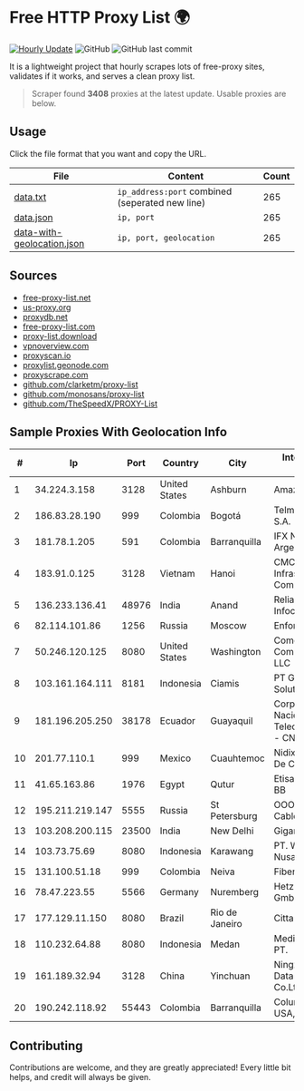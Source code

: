 
# Free HTTP Proxy List 🌍

[![Hourly Update](https://github.com/mertguvencli/http-proxy-list/actions/workflows/main.yml/badge.svg?branch=main)](https://github.com/mertguvencli/http-proxy-list/actions/workflows/main.yml)
![GitHub](https://img.shields.io/github/license/mertguvencli/http-proxy-list)
![GitHub last commit](https://img.shields.io/github/last-commit/mertguvencli/http-proxy-list)

It is a lightweight project that hourly scrapes lots of free-proxy sites, validates if it works, and serves a clean proxy list.


> Scraper found **3408** proxies at the latest update. Usable proxies are below.

## Usage

Click the file format that you want and copy the URL.


|File|Content|Count|
|----|-------|-----|
|[data.txt](https://raw.githubusercontent.com/mertguvencli/http-proxy-list/main/proxy-list/data.txt)|`ip_address:port` combined (seperated new line)|265|
|[data.json](https://raw.githubusercontent.com/mertguvencli/http-proxy-list/main/proxy-list/data.json)|`ip, port`|265|
|[data-with-geolocation.json](https://raw.githubusercontent.com/mertguvencli/http-proxy-list/main/proxy-list/data-with-geolocation.json)|`ip, port, geolocation`|265|

## Sources

* [free-proxy-list.net](https://free-proxy-list.net)
* [us-proxy.org](https://www.us-proxy.org)
* [proxydb.net](http://proxydb.net)
* [free-proxy-list.com](https://free-proxy-list.com/?page=&port=&type%5B%5D=http&type%5B%5D=https&up_time=0&search=Search)
* [proxy-list.download](https://www.proxy-list.download/HTTP)
* [vpnoverview.com](https://vpnoverview.com/privacy/anonymous-browsing/free-proxy-servers)
* [proxyscan.io](https://www.proxyscan.io)
* [proxylist.geonode.com](https://proxylist.geonode.com/api/proxy-list?limit=300&page=1&sort_by=lastChecked&sort_type=desc&protocols=http,https)
* [proxyscrape.com](https://api.proxyscrape.com/v2/?request=displayproxies&protocol=http&timeout=10000&country=all&ssl=all&anonymity=all)
* [github.com/clarketm/proxy-list](https://raw.githubusercontent.com/clarketm/proxy-list/master/proxy-list-raw.txt)
* [github.com/monosans/proxy-list](https://raw.githubusercontent.com/monosans/proxy-list/main/proxies/http.txt)
* [github.com/TheSpeedX/PROXY-List](https://raw.githubusercontent.com/TheSpeedX/PROXY-List/master/http.txt)


## Sample Proxies With Geolocation Info

|#|Ip|Port|Country|City|Internet Service Provider|
|-|--|----|-------|----|-------------------------|
|1|34.224.3.158|3128|United States|Ashburn|Amazon.com, Inc.|
|2|186.83.28.190|999|Colombia|Bogotá|Telmex Colombia S.A.|
|3|181.78.1.205|591|Colombia|Barranquilla|IFX Networks Argentina S.R.L|
|4|183.91.0.125|3128|Vietnam|Hanoi|CMC Telecom Infrastructure Company|
|5|136.233.136.41|48976|India|Anand|Reliance Jio Infocomm Limited|
|6|82.114.101.86|1256|Russia|Moscow|Enforta-MSK|
|7|50.246.120.125|8080|United States|Washington|Comcast Cable Communications, LLC|
|8|103.161.164.111|8181|Indonesia|Ciamis|PT Galuh Multidata Solution|
|9|181.196.205.250|38178|Ecuador|Guayaquil|Corporacion Nacional De Telecomunicaciones - CNT EP|
|10|201.77.110.1|999|Mexico|Cuauhtemoc|Nidix Networks S.a. De C.V.|
|11|41.65.163.86|1976|Egypt|Qutur|Etisalat Misr Mobile BB|
|12|195.211.219.147|5555|Russia|St Petersburg|OOO "Sestroretskoe Cable Television"|
|13|103.208.200.115|23500|India|New Delhi|Gigantic|
|14|103.73.75.69|8080|Indonesia|Karawang|PT. Wahana Internet Nusantara|
|15|131.100.51.18|999|Colombia|Neiva|Fibernet TV SAS|
|16|78.47.223.55|5566|Germany|Nuremberg|Hetzner Online GmbH|
|17|177.129.11.150|8080|Brazil|Rio de Janeiro|Citta Telecom Ltda|
|18|110.232.64.88|8080|Indonesia|Medan|Media Antar Nusa PT.|
|19|161.189.32.94|3128|China|Yinchuan|Ningxia West Cloud Data Technology Co.Ltd.|
|20|190.242.118.92|55443|Colombia|Barranquilla|Columbus Networks USA, Inc.|



## Contributing

Contributions are welcome, and they are greatly appreciated! Every
little bit helps, and credit will always be given.

